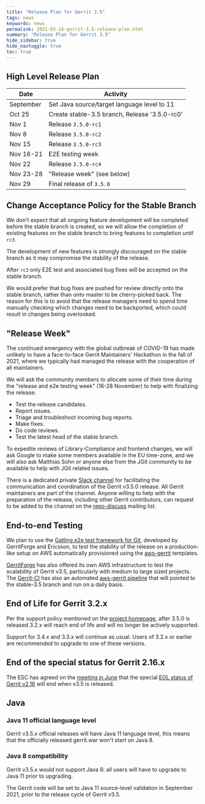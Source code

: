 ```yaml
---
title: "Release Plan for Gerrit 3.5"
tags: news
keywords: news
permalink: 2021-03-16-gerrit-3.5-release-plan.html
summary: "Release Plan for Gerrit 3.5"
hide_sidebar: true
hide_navtoggle: true
toc: true
---
```


## High Level Release Plan

| Date      | Activity                                           |
|-----------|----------------------------------------------------|
| September | Set Java source/target language level to 11        |
| Oct 25    | Create stable-3.5 branch, Release '3.5.0-rc0'      |
| Nov  1    | Release `3.5.0-rc1`                                |
| Nov  8    | Release `3.5.0-rc2`                                |
| Nov 15    | Release `3.5.0-rc3`                                |
| Nov 16-21 | E2E testing week                                   |
| Nov 22    | Release `3.5.0-rc4`                                |
| Nov 23-28 | "Release week" (see below)                         |
| Nov 29    | Final release of `3.5.0`                           |

## Change Acceptance Policy for the Stable Branch

We don't expect that all ongoing feature development will be completed before
the stable branch is created, so we will allow the completion of existing
features on the stable branch to bring features to completion *until `rc3`*.

The development of new features is strongly discouraged on the stable branch
as it may compromise the stability of the release.

After `rc3` only E2E test and associated bug fixes will be accepted on the stable branch.

We would prefer that bug fixes are pushed for review directly onto the stable
branch, rather than onto master to be cherry-picked back. The reason for this
is to avoid that the release managers need to spend time manually checking
which changes need to be backported, which could result in changes being
overlooked.

## "Release Week"

The continued emergency with the global outbreak of COVID-19 has made unlikely
to have a face-to-face Gerrit Maintainers' Hackathon in the fall of 2021,
where we typically had managed the release with the cooperation of all
maintainers.

We will ask the community members to allocate some of their time during the
"release and e2e testing week" (16-28 November) to help with finalizing the release:

- Test the release candidates.
- Report issues.
- Triage and troubleshoot incoming bug reports.
- Make fixes.
- Do code reviews.
- Test the latest head of the stable branch.

To expedite reviews of Library-Compliance and frontend changes, we will ask
Google to make some members available in the EU time-zone, and we will
also ask Matthias Sohn or anyone else from the JGit community to be available to
help with JGit related issues.

There is a dedicated private [Slack channel](https://gerritcodereview.slack.com/archives/C02DLRM0VGE)
for facilitating the communication and coordination of the Gerrit v3.5.0 release.
All Gerrit maintainers are part of the channel. Anyone willing to help with the
preparation of the release, including other Gerrit contributors, can request to
be added to the channel on the [repo-discuss](https://groups.google.com/g/repo-discuss)
mailing list.

## End-to-end Testing

We plan to use the
[Gatling e2e test framework for Git](https://gerrit-review.googlesource.com/Documentation/dev-e2e-tests.html),
developed by GerritForge and Ericsson, to test the stability of the release on a
production-like setup on AWS automatically provisioned using the
[aws-gerrit](https://gerrit.googlesource.com/aws-gerrit) templates.

[GerritForge](https://www.gerritforge.com) has also offered its own AWS infrastructure to test the
scalability of Gerrit v3.5, particularly with medium to large sized projects.
The [Gerrit-CI](https://gerrit-ci.gerritforge.com) has also an automated
[aws-gerrit pipeline](https://gerrit-ci.gerritforge.com/job/gatling-gerrit-test/)
that will pointed to the stable-3.5 branch and run on a daily basis.

## End of Life for Gerrit 3.2.x

Per the support policy mentioned on the
[project homepage](https://www.gerritcodereview.com/support.html#supported-versions),
after 3.5.0 is released 3.2.x will reach end of life and will no longer be
actively supported.

Support for 3.4.x and 3.3.x will continue as usual.
Users of 3.2.x or earlier are recommended to upgrade to one of these versions.

## End of the special status for Gerrit 2.16.x

The ESC has agreed on the [meeting in June](https://www.gerritcodereview.com/2021-06-01-esc-minutes.html)
that the special [EOL status of Gerrit v2.16](https://www.gerritcodereview.com/2020-04-22-gerrit-3.2-release-plan.html#end-of-life-for-gerrit-216x.html)
will end when v3.5 is released.

## Java

### Java 11 official language level

Gerrit v3.5.x official releases will have Java 11 language level, this means
that the officially released gerrit.war won't start on Java 8.

### Java 8 compatibility

Gerrit v3.5.x would not support Java 8: all users will have to upgrade to
Java 11 prior to upgrading.

The Gerrit code will be set to Java 11 source-level validation in September 2021,
prior to the release cycle of Gerrit v3.5.